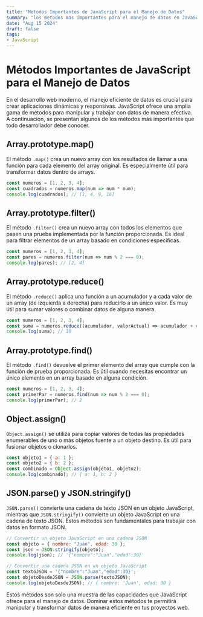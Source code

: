 ```yaml
---
title: "Metodos Importantes de JavaScript para el Manejo de Datos"
summary: "los metodos mas importantes para el manejo de datos en JavaScript"
date: "Aug 15 2024"
draft: false
tags:
- JavaScript
---
```


# Métodos Importantes de JavaScript para el Manejo de Datos

En el desarrollo web moderno, el manejo eficiente de datos es crucial para crear aplicaciones dinámicas y responsivas. JavaScript ofrece una amplia gama de métodos para manipular y trabajar con datos de manera efectiva. A continuación, se presentan algunos de los métodos más importantes que todo desarrollador debe conocer.

## Array.prototype.map()

El método `.map()` crea un nuevo array con los resultados de llamar a una función para cada elemento del array original. Es especialmente útil para transformar datos dentro de arrays.

```javascript
const numeros = [1, 2, 3, 4];
const cuadrados = numeros.map(num => num * num);
console.log(cuadrados); // [1, 4, 9, 16]
```

## Array.prototype.filter()

El método `.filter()` crea un nuevo array con todos los elementos que pasen una prueba implementada por la función proporcionada. Es ideal para filtrar elementos de un array basado en condiciones específicas.

```javascript
const numeros = [1, 2, 3, 4];
const pares = numeros.filter(num => num % 2 === 0);
console.log(pares); // [2, 4]
```

## Array.prototype.reduce()

El método `.reduce()` aplica una función a un acumulador y a cada valor de un array (de izquierda a derecha) para reducirlo a un único valor. Es muy útil para sumar valores o combinar datos de alguna manera.

```javascript
const numeros = [1, 2, 3, 4];
const suma = numeros.reduce((acumulador, valorActual) => acumulador + valorActual, 0);
console.log(suma); // 10
```

## Array.prototype.find()

El método `.find()` devuelve el primer elemento del array que cumple con la función de prueba proporcionada. Es útil cuando necesitas encontrar un único elemento en un array basado en alguna condición.

```javascript
const numeros = [1, 2, 3, 4];
const primerPar = numeros.find(num => num % 2 === 0);
console.log(primerPar); // 2
```

## Object.assign()

`Object.assign()` se utiliza para copiar valores de todas las propiedades enumerables de uno o más objetos fuente a un objeto destino. Es útil para fusionar objetos o clonarlos.

```javascript
const objeto1 = { a: 1 };
const objeto2 = { b: 2 };
const combinado = Object.assign(objeto1, objeto2);
console.log(combinado); // { a: 1, b: 2 }
```

## JSON.parse() y JSON.stringify()

`JSON.parse()` convierte una cadena de texto JSON en un objeto JavaScript, mientras que `JSON.stringify()` convierte un objeto JavaScript en una cadena de texto JSON. Estos métodos son fundamentales para trabajar con datos en formato JSON.

```javascript
// Convertir un objeto JavaScript en una cadena JSON
const objeto = { nombre: "Juan", edad: 30 };
const json = JSON.stringify(objeto);
console.log(json); // '{"nombre":"Juan","edad":30}'

// Convertir una cadena JSON en un objeto JavaScript
const textoJSON = '{"nombre":"Juan","edad":30}';
const objetoDesdeJSON = JSON.parse(textoJSON);
console.log(objetoDesdeJSON); // { nombre: 'Juan', edad: 30 }
```

Estos métodos son solo una muestra de las capacidades que JavaScript ofrece para el manejo de datos. Dominar estos métodos te permitirá manipular y transformar datos de manera eficiente en tus proyectos web.

